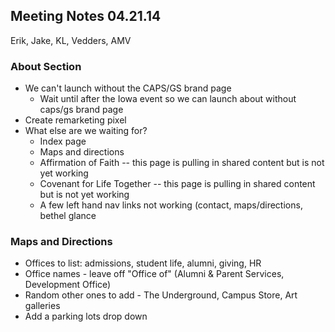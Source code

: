 ## Meeting Notes 04.21.14
Erik, Jake, KL, Vedders, AMV

### About Section
* We can't launch without the CAPS/GS brand page
    * Wait until after the Iowa event so we can launch about without caps/gs brand page
* Create remarketing pixel
* What else are we waiting for?
    * Index page
    * Maps and directions
    * Affirmation of Faith -- this page is pulling in shared content but is not yet working
    * Covenant for Life Together -- this page is pulling in shared content but is not yet working
    * A few left hand nav links not working (contact, maps/directions, bethel glance

### Maps and Directions
* Offices to list: admissions, student life, alumni, giving, HR
* Office names - leave off "Office of" (Alumni & Parent Services, Development Office)
* Random other ones to add - The Underground, Campus Store, Art galleries
* Add a parking lots drop down
